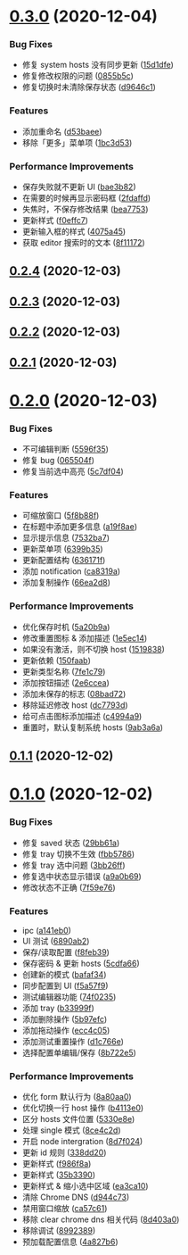 # [0.3.0](https://github.com/cwxyz007/switch-hosts/compare/v0.2.4...v0.3.0) (2020-12-04)


### Bug Fixes

* 修复 system hosts 没有同步更新 ([15d1dfe](https://github.com/cwxyz007/switch-hosts/commit/15d1dfef5dc1745e634ba54392fbd1b18e1a5ba4))
* 修复修改权限的问题 ([0855b5c](https://github.com/cwxyz007/switch-hosts/commit/0855b5c9c9e33e92d08ee9f8452b69faf11a24b8))
* 修复切换时未清除保存状态 ([d9646c1](https://github.com/cwxyz007/switch-hosts/commit/d9646c1c5bcc3addc28caccf49e8967f6a87a5b2))


### Features

* 添加重命名 ([d53baee](https://github.com/cwxyz007/switch-hosts/commit/d53baeed4c59cdf365b2c2f1eb13b94bdbb4774d))
* 移除「更多」菜单项 ([1bc3d53](https://github.com/cwxyz007/switch-hosts/commit/1bc3d53ca73f35631b9fe58be3380a6f89664312))


### Performance Improvements

* 保存失败就不更新 UI ([bae3b82](https://github.com/cwxyz007/switch-hosts/commit/bae3b828bc97c233cc2a56470eb84e1a3f4b9e8b))
* 在需要的时候再显示密码框 ([2fdaffd](https://github.com/cwxyz007/switch-hosts/commit/2fdaffd82afc3c873cda8e72f18d2850afb8186e))
* 失焦时，不保存修改结果 ([bea7753](https://github.com/cwxyz007/switch-hosts/commit/bea775386c40a4253cb319b51324a1df1e965c46))
* 更新样式 ([f0effc7](https://github.com/cwxyz007/switch-hosts/commit/f0effc7556c3d8a47bce29f29441aa0e426eca07))
* 更新输入框的样式 ([4075a45](https://github.com/cwxyz007/switch-hosts/commit/4075a455454bfe14843ecb718e8402108139a639))
* 获取 editor 搜索时的文本 ([8f11172](https://github.com/cwxyz007/switch-hosts/commit/8f1117277750ac0eddffddcf8af85c2277b5f88a))



## [0.2.4](https://github.com/cwxyz007/switch-hosts/compare/v0.2.3...v0.2.4) (2020-12-03)



## [0.2.3](https://github.com/cwxyz007/switch-hosts/compare/v0.2.2...v0.2.3) (2020-12-03)



## [0.2.2](https://github.com/cwxyz007/switch-hosts/compare/v0.2.1...v0.2.2) (2020-12-03)



## [0.2.1](https://github.com/cwxyz007/switch-hosts/compare/v0.2.0...v0.2.1) (2020-12-03)



# [0.2.0](https://github.com/cwxyz007/switch-hosts/compare/v0.1.1...v0.2.0) (2020-12-03)


### Bug Fixes

* 不可编辑判断 ([5596f35](https://github.com/cwxyz007/switch-hosts/commit/5596f35144822fece7325a6a77f86f84e24d7ae3))
* 修复 bug ([065504f](https://github.com/cwxyz007/switch-hosts/commit/065504fa91cb99b2d998a273881bbadaa7037253))
* 修复当前选中高亮 ([5c7df04](https://github.com/cwxyz007/switch-hosts/commit/5c7df04e03fac453e72b26ab290c82a16a5e676f))


### Features

* 可缩放窗口 ([5f8b88f](https://github.com/cwxyz007/switch-hosts/commit/5f8b88f68b4fc6188f9b50754bacfa2cf1497070))
* 在标题中添加更多信息 ([a19f8ae](https://github.com/cwxyz007/switch-hosts/commit/a19f8ae7fe7654e0f7a44159942bdba4a0b1c5fc))
* 显示提示信息 ([7532ba7](https://github.com/cwxyz007/switch-hosts/commit/7532ba7146cd7902d26c34784994ca776f59e5cc))
* 更新菜单项 ([6399b35](https://github.com/cwxyz007/switch-hosts/commit/6399b35de1ca0f11a145cbd48d4bce8c33469ab9))
* 更新配置结构 ([636171f](https://github.com/cwxyz007/switch-hosts/commit/636171f83754d862ff2851726a08243300d5168b))
* 添加 notification ([ca8319a](https://github.com/cwxyz007/switch-hosts/commit/ca8319a0ce9612b587268d8b42bcb2a07945f7c8))
* 添加复制操作 ([66ea2d8](https://github.com/cwxyz007/switch-hosts/commit/66ea2d8a81a07ef8a591a17af29a5fc90a7678c5))


### Performance Improvements

* 优化保存时机 ([5a20b9a](https://github.com/cwxyz007/switch-hosts/commit/5a20b9adf088474ab010c3c97a33c899fa85239c))
* 修改重置图标 & 添加描述 ([1e5ec14](https://github.com/cwxyz007/switch-hosts/commit/1e5ec14b5f0fa42f138ab853729b3764b7159472))
* 如果没有激活，则不切换 host ([1519838](https://github.com/cwxyz007/switch-hosts/commit/1519838cd859a79ed36451c08be50e6139288b8a))
* 更新依赖 ([150faab](https://github.com/cwxyz007/switch-hosts/commit/150faab296bd7c6725d9b97a6c87a1c5ba2e65cb))
* 更新类型名称 ([7fe1c79](https://github.com/cwxyz007/switch-hosts/commit/7fe1c798ca4bf77df754b582763d6742c8d88bf6))
* 添加按钮描述 ([2e6ccea](https://github.com/cwxyz007/switch-hosts/commit/2e6cceaa960d631eef9b6502ab48ae07527d60cb))
* 添加未保存的标志 ([08bad72](https://github.com/cwxyz007/switch-hosts/commit/08bad7223e2796fc81bea2e3876c6977f0925928))
* 移除延迟修改 host ([dc7793d](https://github.com/cwxyz007/switch-hosts/commit/dc7793d8147290b49392aaa43435292832ac9035))
* 给可点击图标添加描述 ([c4994a9](https://github.com/cwxyz007/switch-hosts/commit/c4994a94754c93f4176eb6e8ef7dbceb231f9890))
* 重置时，默认复制系统 hosts ([9ab3a6a](https://github.com/cwxyz007/switch-hosts/commit/9ab3a6a92dfcaaf14e6075fa5da9878599202259))



## [0.1.1](https://github.com/cwxyz007/switch-hosts/compare/v0.1.0...v0.1.1) (2020-12-02)



# [0.1.0](https://github.com/cwxyz007/switch-hosts/compare/6890ab2856289a282310e56c2c805c1778c09463...v0.1.0) (2020-12-02)


### Bug Fixes

* 修复 saved 状态 ([29bb61a](https://github.com/cwxyz007/switch-hosts/commit/29bb61aa1ee9c90c72a2653278496cfe168bff0e))
* 修复 tray 切换不生效 ([fbb5786](https://github.com/cwxyz007/switch-hosts/commit/fbb5786080c2606b11bbd753f56f61cf2b10e192))
* 修复 tray 选中问题 ([3bb26ff](https://github.com/cwxyz007/switch-hosts/commit/3bb26ffdb774d0392b3633f36363fc5005df966d))
* 修复选中状态显示错误 ([a9a0b69](https://github.com/cwxyz007/switch-hosts/commit/a9a0b6907a706495a4c97131c0d7b0679002981c))
* 修改状态不正确 ([7f59e76](https://github.com/cwxyz007/switch-hosts/commit/7f59e7663bbdcda209e18b3cfa3c6ba7529710d9))


### Features

* ipc ([a141eb0](https://github.com/cwxyz007/switch-hosts/commit/a141eb085be5df3e748292f0c59b77f3a24110d5))
* UI 测试 ([6890ab2](https://github.com/cwxyz007/switch-hosts/commit/6890ab2856289a282310e56c2c805c1778c09463))
* 保存/读取配置 ([f8feb39](https://github.com/cwxyz007/switch-hosts/commit/f8feb397932023b2dc15315331d66fef04d00cba))
* 保存密码 & 更新 hosts ([5cdfa66](https://github.com/cwxyz007/switch-hosts/commit/5cdfa661536c8d0242133d9cb0f38a673763c81f))
* 创建新的模式 ([bafaf34](https://github.com/cwxyz007/switch-hosts/commit/bafaf34094cb227744b863ad48a88cbc89ab0de2))
* 同步配置到 UI ([f5a57f9](https://github.com/cwxyz007/switch-hosts/commit/f5a57f971e92f5e14a65bd95df49f12f1eedada9))
* 测试编辑器功能 ([74f0235](https://github.com/cwxyz007/switch-hosts/commit/74f023596f28e9738adbb2b5aeabd8a0cb05dc11))
* 添加 tray ([b33999f](https://github.com/cwxyz007/switch-hosts/commit/b33999f5dec63cd2b583dce42a83898aaddc01de))
* 添加删除操作 ([5b97efc](https://github.com/cwxyz007/switch-hosts/commit/5b97efc5a97b90c313b8c403ae9b79063b8207e4))
* 添加拖动操作 ([ecc4c05](https://github.com/cwxyz007/switch-hosts/commit/ecc4c052085b258fea930b2228bba82de3d7b85f))
* 添加测试重置操作 ([d1c766e](https://github.com/cwxyz007/switch-hosts/commit/d1c766e4907fe11d192d40747373dff4d6a0eef2))
* 选择配置单编辑/保存 ([8b722e5](https://github.com/cwxyz007/switch-hosts/commit/8b722e5e2e81a4bc137b6e789c00e225068a1a2b))


### Performance Improvements

* 优化 form 默认行为 ([8a80aa0](https://github.com/cwxyz007/switch-hosts/commit/8a80aa05bd8d6fbe4e0fd2f1bfa8d202586e3ed5))
* 优化切换一行 host 操作 ([b4113e0](https://github.com/cwxyz007/switch-hosts/commit/b4113e0127738f26796d0bda2305a77c79a2b3e5))
* 区分 hosts 文件位置 ([5330e8e](https://github.com/cwxyz007/switch-hosts/commit/5330e8e8714429ffb32bc1f2d24371fc60744d37))
* 处理 single 模式 ([8ce4c2d](https://github.com/cwxyz007/switch-hosts/commit/8ce4c2d0523e29c96e18412b447c8a49a0e4509b))
* 开启 node intergration ([8d7f024](https://github.com/cwxyz007/switch-hosts/commit/8d7f024e049880c5759de107116cf3ed380abbc6))
* 更新 id 规则 ([338dd20](https://github.com/cwxyz007/switch-hosts/commit/338dd204ca8f0871a77bc734f84eb26a5e691008))
* 更新样式 ([f986f8a](https://github.com/cwxyz007/switch-hosts/commit/f986f8ae1cf8053f736993390b1aeab2340f8db5))
* 更新样式 ([35b3390](https://github.com/cwxyz007/switch-hosts/commit/35b3390b6b1054381da6bd8de65d72d631d3e988))
* 更新样式 & 缩小选中区域 ([ea3ca10](https://github.com/cwxyz007/switch-hosts/commit/ea3ca1091241aac3184938e5eec45396f019dc31))
* 清除 Chrome DNS ([d944c73](https://github.com/cwxyz007/switch-hosts/commit/d944c734bff26c8a7cb288192a86d3cbbc5bc312))
* 禁用窗口缩放 ([ca57c61](https://github.com/cwxyz007/switch-hosts/commit/ca57c61173b08de9ad6ebc8afedf2148e4dc1e8f))
* 移除 clear chrome dns 相关代码 ([8d403a0](https://github.com/cwxyz007/switch-hosts/commit/8d403a03cb7e0ecc17e751d5cdf5107305fd8d71))
* 移除调试 ([8992389](https://github.com/cwxyz007/switch-hosts/commit/8992389d0b316eb9d1bd58791258a5e15581492d))
* 预加载配置信息 ([4a827b6](https://github.com/cwxyz007/switch-hosts/commit/4a827b655439df97146126169aa7489ed4e42944))



